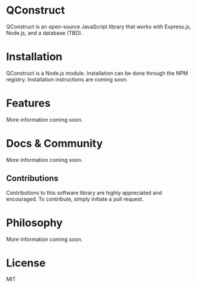 # QConstruct

QConstruct is an open-source JavaScript library that works with Express.js, Node.js, and a database (TBD).

# Installation

QConstruct is a Node.js module. Installation can be done through the NPM registry. Installation instructions are coming soon.

# Features

More information coming soon.

# Docs & Community

More information coming soon.

## Contributions

Contributions to this software library are highly appreciated and encouraged. To contribute, simply initiate a pull request.

# Philosophy

More information coming soon.

# License

MIT
